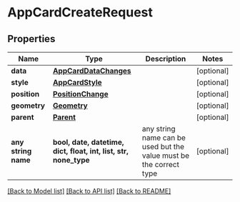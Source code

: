 # AppCardCreateRequest


## Properties
Name | Type | Description | Notes
------------ | ------------- | ------------- | -------------
**data** | [**AppCardDataChanges**](AppCardDataChanges.md) |  | [optional] 
**style** | [**AppCardStyle**](AppCardStyle.md) |  | [optional] 
**position** | [**PositionChange**](PositionChange.md) |  | [optional] 
**geometry** | [**Geometry**](Geometry.md) |  | [optional] 
**parent** | [**Parent**](Parent.md) |  | [optional] 
**any string name** | **bool, date, datetime, dict, float, int, list, str, none_type** | any string name can be used but the value must be the correct type | [optional]

[[Back to Model list]](../README.md#documentation-for-models) [[Back to API list]](../README.md#documentation-for-api-endpoints) [[Back to README]](../README.md)



